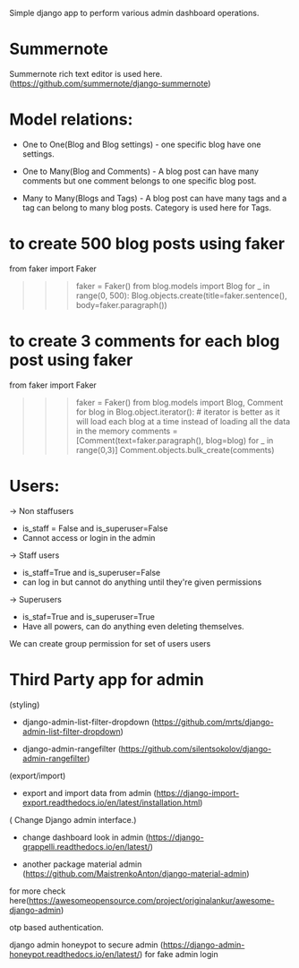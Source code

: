 Simple django app to perform various admin dashboard operations. 

# Summernote 
Summernote rich text editor is used here. (https://github.com/summernote/django-summernote)

# Model relations:
- One to One(Blog and Blog settings) - one specific blog have one settings.
- One to Many(Blog and Comments) - A blog post can have many comments but one comment belongs to one specific blog post.

- Many to Many(Blogs and Tags) - A blog post can have many tags and a tag can belong to many blog posts. Category is used here for Tags. 

# to create 500 blog posts using faker
from faker import Faker
>>> faker = Faker()
>>> from blog.models import Blog
>>> for _ in range(0, 500):
>>>     Blog.objects.create(title=faker.sentence(), body=faker.paragraph())


# to create 3 comments for each blog post using faker
from faker import Faker
>>> faker = Faker()
>>> from blog.models import Blog, Comment
>>> for blog in Blog.object.iterator(): # iterator is better as it will load each blog at a time instead of loading all the data in the memory 
>>>     comments = [Comment(text=faker.paragraph(), blog=blog) for _ in range(0,3)]
>>>     Comment.objects.bulk_create(comments)


# Users: 

-> Non staffusers 
- is_staff = False and is_superuser=False
- Cannot access or login in the admin

-> Staff users
- is_staff=True and is_superuser=False
- can log in but cannot do anything until they're given permissions

-> Superusers
- is_staf=True and is_superuser=True
- Have all powers, can do anything even deleting themselves.

We can create group permission for set of users users

# Third Party app for admin
(styling)
- django-admin-list-filter-dropdown (https://github.com/mrts/django-admin-list-filter-dropdown)

- django-admin-rangefilter (https://github.com/silentsokolov/django-admin-rangefilter)

(export/import)
- export and import data from admin (https://django-import-export.readthedocs.io/en/latest/installation.html)

( Change Django admin interface.)
- change dashboard look in admin (https://django-grappelli.readthedocs.io/en/latest/)

- another package material admin (https://github.com/MaistrenkoAnton/django-material-admin)

for more check here(https://awesomeopensource.com/project/originalankur/awesome-django-admin)

otp based authentication.

django admin honeypot to secure admin (https://django-admin-honeypot.readthedocs.io/en/latest/) for fake admin login
